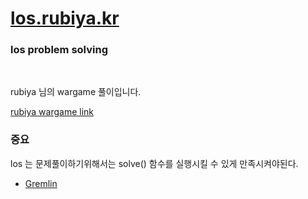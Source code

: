 # [los.rubiya.kr](https://los.rubiya.kr/)

### los problem solving

<br>

rubiya 님의 wargame 풀이입니다.

[rubiya wargame link](https://los.rubiya.kr/)

### 중요

los 는 문제풀이하기위해서는 solve() 함수를 실행시킬 수 있게 만족시켜야된다.

+ [Gremlin](https://github.com/kimminwyk/Study-notes/tree/master/los-rubiya-kr-problem-solving/1-gremlin)